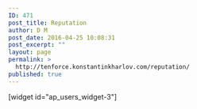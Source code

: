 ```yaml
---
ID: 471
post_title: Reputation
author: D M
post_date: 2016-04-25 10:08:31
post_excerpt: ""
layout: page
permalink: >
  http://tenforce.konstantinkharlov.com/reputation/
published: true
---
```

[widget id="ap_users_widget-3"]